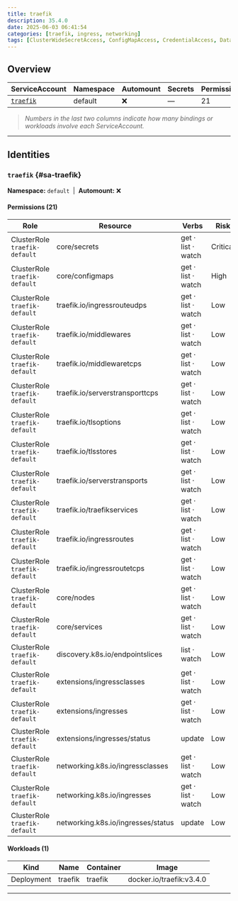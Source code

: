 ```yaml
---
title: traefik
description: 35.4.0
date: 2025-06-03 06:41:54
categories: [traefik, ingress, networking]
tags: [ClusterWideSecretAccess, ConfigMapAccess, CredentialAccess, DataExposure, InformationDisclosure]
---
```


## Overview

|ServiceAccount|Namespace|Automount|Secrets|Permissions|Workloads|
|---|---|---|---|---|---|
|[`traefik`](#sa-traefik)|default|❌|—|21|1|


> *Numbers in the last two columns indicate how many bindings or workloads involve each ServiceAccount.*

---

## Identities

### `traefik` {#sa-traefik}
**Namespace:** `default` &nbsp;|&nbsp; **Automount:** ❌

#### Permissions (21)
|Role|Resource|Verbs|Risk|
|---|---|---|---|
|ClusterRole `traefik-default`|core/secrets|get · list · watch|Critical|
|ClusterRole `traefik-default`|core/configmaps|get · list · watch|High|
|ClusterRole `traefik-default`|traefik.io/ingressrouteudps|get · list · watch|Low|
|ClusterRole `traefik-default`|traefik.io/middlewares|get · list · watch|Low|
|ClusterRole `traefik-default`|traefik.io/middlewaretcps|get · list · watch|Low|
|ClusterRole `traefik-default`|traefik.io/serverstransporttcps|get · list · watch|Low|
|ClusterRole `traefik-default`|traefik.io/tlsoptions|get · list · watch|Low|
|ClusterRole `traefik-default`|traefik.io/tlsstores|get · list · watch|Low|
|ClusterRole `traefik-default`|traefik.io/serverstransports|get · list · watch|Low|
|ClusterRole `traefik-default`|traefik.io/traefikservices|get · list · watch|Low|
|ClusterRole `traefik-default`|traefik.io/ingressroutes|get · list · watch|Low|
|ClusterRole `traefik-default`|traefik.io/ingressroutetcps|get · list · watch|Low|
|ClusterRole `traefik-default`|core/nodes|get · list · watch|Low|
|ClusterRole `traefik-default`|core/services|get · list · watch|Low|
|ClusterRole `traefik-default`|discovery.k8s.io/endpointslices|list · watch|Low|
|ClusterRole `traefik-default`|extensions/ingressclasses|get · list · watch|Low|
|ClusterRole `traefik-default`|extensions/ingresses|get · list · watch|Low|
|ClusterRole `traefik-default`|extensions/ingresses/status|update|Low|
|ClusterRole `traefik-default`|networking.k8s.io/ingressclasses|get · list · watch|Low|
|ClusterRole `traefik-default`|networking.k8s.io/ingresses|get · list · watch|Low|
|ClusterRole `traefik-default`|networking.k8s.io/ingresses/status|update|Low|

#### Workloads (1)
|Kind|Name|Container|Image|
|---|---|---|---|
|Deployment|traefik|traefik|docker.io/traefik:v3.4.0|

---

